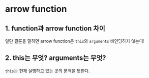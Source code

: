 # arrow function

## 1. function과 arrow function 차이

일단 결론을 말하면 arrow function은 `this`와 `arguments` 바인딩하지 않는다!


## 2. this는 무엇? arguments는 무엇?

`this`는 현재 실행하고 있는 곳의 문맥을 뜻한다.

